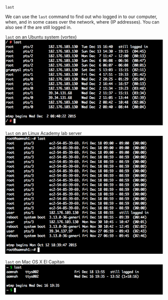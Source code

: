     last

We can use the `last` command to find out who logged in to our computer, when, and in some cases over the network, where (IP addresses). You can also see if the are still logged in.

`last` on an Ubuntu system (vortex)
![Screenshot 2015-12-18 14.44.06.png](resources/0B7BB9ED5DFD9CD7FC56849448691BFE.png)

`last` on an Linux Academy lab server
![Screenshot 2015-12-18 14.44.27.png](resources/0DDB6E1E41DB56786EEBEBE68892CC2A.png)

`last` on Mac OS X El Capitan
![Screenshot 2015-12-18 14.44.16.png](resources/60BD51CCE348191D44DBDA4B92D95B77.png)